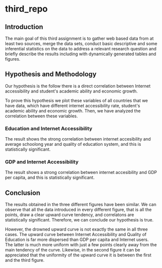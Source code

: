 # third_repo

## Introduction
The main goal of this third assignment is to gather web based data from at least two sources, merge the data sets, conduct basic descriptive and some inferential statistics on the data to address a relevant research question and briefly describe the results including with dynamically generated tables and figures.

## Hypothesis and Methodology
Our hypothesis is the follow there is a direct correlation between Internet accessibility and student's academic ability and economic growth.

To prove this hypothesis we plot these variables of all countries that we have data, which have different internet accessibility rate, student's academic ability and economic growth. Then, we have analyzed the correlation between these variables.

### Education and Internet Accessibility
The result shows the strong correlation between internet accesibility and average schoolong year and quality of education system, and this is statistically significant.

### GDP and Internet Accessibility
The result shows a strong correlation between internet accesibility and GDP per capita, and this is statistically significant.

## Conclusion
The results obtained in the three different figures have been similar. We can observe that all the data introduced in every different figure, that is all the points, draw a clear upward curve tendency, and correlatons are statistically significant. Therefore, we can conclude our hypothesis is true.

However, the drowned upward curve is not exactly the same in all three cases. The upward curve between Internet Accessibility and Quality of Education is far more dispersed than GDP per capita and Internet users. The latter is much more uniform with just a few points clearly away from the main tendency of the curve. Likewise, in the second figure it can be appreciated that the uniformity of the upward curve it is between the first and the third figure.
